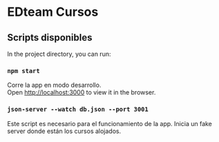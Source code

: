 # EDteam Cursos

## Scripts disponibles

In the project directory, you can run:

### `npm start`

Corre la app en modo desarrollo.\
Open [http://localhost:3000](http://localhost:3000) to view it in the browser.

### `json-server --watch db.json --port 3001`

Este script es necesario para el funcionamiento de la app. Inicia un fake server donde están los cursos alojados.


